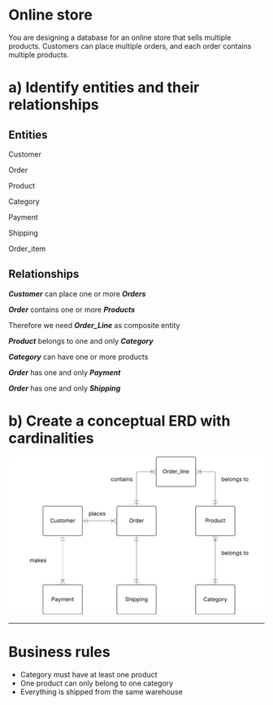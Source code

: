 # Online store
You are designing a database for an online store that sells multiple products. Customers can place multiple orders, and each order contains multiple products.

# a) Identify entities and their relationships

## Entities

Customer

Order

Product

Category

Payment

Shipping

Order_item

## Relationships

***Customer*** can place one or more ***Orders***

***Order*** contains one or more ***Products***

Therefore we need ***Order_Line*** as composite entity

***Product*** belongs to one and only ***Category***

***Category*** can have one or more products

***Order*** has one and only ***Payment***

***Order*** has one and only ***Shipping***


# b) Create a conceptual ERD with cardinalities

<img src = "../../assets/updated_exercise_4_v3.png" width=600>

---

# Business rules

- Category must have at least one product
- One product can only belong to one category
- Everything is shipped from the same warehouse
